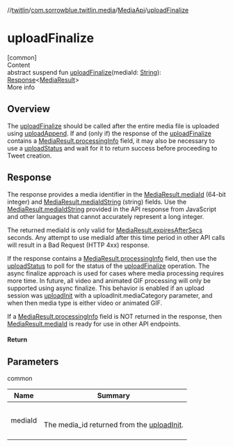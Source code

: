 //[twitlin](../../index.md)/[com.sorrowblue.twitlin.media](../index.md)/[MediaApi](index.md)/[uploadFinalize](upload-finalize.md)



# uploadFinalize  
[common]  
Content  
abstract suspend fun [uploadFinalize](upload-finalize.md)(mediaId: [String](https://kotlinlang.org/api/latest/jvm/stdlib/kotlin/-string/index.html)): [Response](../../com.sorrowblue.twitlin.client/-response/index.md)<[MediaResult](../-media-result/index.md)>  
More info  


##  Overview  


The [uploadFinalize](upload-finalize.md) should be called after the entire media file is uploaded using [uploadAppend](upload-append.md). If and (only if) the response of the [uploadFinalize](upload-finalize.md) contains a [MediaResult.processingInfo](../-media-result/processing-info.md) field, it may also be necessary to use a [uploadStatus](upload-status.md) and wait for it to return success before proceeding to Tweet creation.



##  Response  


The response provides a media identifier in the [MediaResult.mediaId](../-media-result/media-id.md) (64-bit integer) and [MediaResult.mediaIdString](../-media-result/media-id-string.md) (string) fields. Use the [MediaResult.mediaIdString](../-media-result/media-id-string.md) provided in the API response from JavaScript and other languages that cannot accurately represent a long integer.



The returned mediaId is only valid for [MediaResult.expiresAfterSecs](../-media-result/expires-after-secs.md) seconds. Any attempt to use mediaId after this time period in other API calls will result in a Bad Request (HTTP 4xx) response.



If the response contains a [MediaResult.processingInfo](../-media-result/processing-info.md) field, then use the [uploadStatus](upload-status.md) to poll for the status of the [uploadFinalize](upload-finalize.md) operation. The async finalize approach is used for cases where media processing requires more time. In future, all video and animated GIF processing will only be supported using async finalize. This behavior is enabled if an upload session was [uploadInit](upload-init.md) with a uploadInit.mediaCategory parameter, and when then media type is either video or animated GIF.



If a [MediaResult.processingInfo](../-media-result/processing-info.md) field is NOT returned in the response, then [MediaResult.mediaId](../-media-result/media-id.md) is ready for use in other API endpoints.



#### Return  


## Parameters  
  
common  
  
|  Name|  Summary| 
|---|---|
| <a name="com.sorrowblue.twitlin.media/MediaApi/uploadFinalize/#kotlin.String/PointingToDeclaration/"></a>mediaId| <a name="com.sorrowblue.twitlin.media/MediaApi/uploadFinalize/#kotlin.String/PointingToDeclaration/"></a><br><br>The media_id returned from the [uploadInit](upload-init.md).<br><br>
  
  



